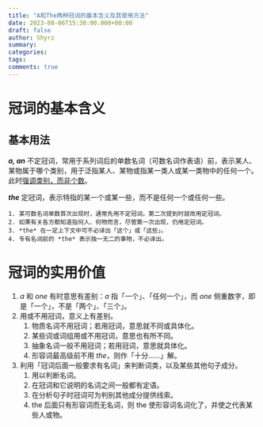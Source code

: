 ```yaml
---
title: "A和The两种冠词的基本含义及其使用方法"
date: 2023-08-06T15:30:00.000+00:00
draft: false
author: Shyrz
summary:
categories: 
tags: 
comments: true
---
```

# 冠词的基本含义

## 基本用法

***a, an*** 
不定冠词，常用于系列词后的单数名词（可数名词作表语）前，表示某人、某物属于哪个类别，用于泛指某人、某物或指某一类人或某一类物中的任何一个。此时<u>强调类别，而非个数</u>。

***the***
定冠词，表示特指的某一个或某一些，而不是任何一个或任何一些。

```ad-tip
1. 某可数名词单数首次出现时，通常先用不定冠词。第二次提到时就改用定冠词。
2. 如果有关各方都知道指何人、何物而言，尽管第一次出现，仍用定冠词。
3. *the* 在一定上下文中可不必译出「这个」或「这些」。
4. 专有名词前的 *the* 表示独一无二的事物，不必译出。
```

# 冠词的实用价值

1. *a* 和 *one* 有时意思有差别：*a* 指「一个」、「任何一个」，而 *one* 侧重数字，即是「一个」，不是「两个」、「三个」。
2. 用或不用冠词，意义上有差别。
	1. 物质名词不用冠词；若用冠词，意思就不同或具体化。
	2. 某些词或词组用或不用冠词，意思也有所不同。
	3. 抽象名词一般不用冠词；若用冠词，意思就具体化。
	4. 形容词最高级前不用 *the*，则作「十分……」解。
3. 利用「冠词后面一般要求有名词」来判断词类，以及某些其他句子成分。
	1. 用以判断名词。
	2. 在冠词和它说明的名词之间一般都有定语。
	3. 在分析句子时冠词可为判别其他成分提供线索。
	4. the 后面只有形容词而无名词，则 the 使形容词名词化了，并使之代表某些人或物。
